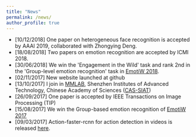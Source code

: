 ```yaml
---
title: "News"
permalink: /news/
author_profile: true
---
```

 * [10/12/2018] One paper on heterogeneous face recognition is accepted by AAAI 2019, collaborated with Zhongying Deng.
 * [18/08/2018] Two papers on emotion recognition are accepted by ICMI 2018.
 * [30/06/2018] We win the 'Engagement in the Wild' task and rank 2nd in the 'Group-level emotion recognition' task in [EmotiW 2018](https://sites.google.com/view/emotiw2018/challenge-details).
 * [02/11/2017] New website launched at github
 * [13/10/2017] I join in [MMLAB](mmlab.siat.ac.cn), Shenzhen Institutes of Advanced Technology, Chinese Academy of Sciences ([CAS-SIAT](http://www.siat.cas.cn/))
 * [26/09/2017] One paper is accepted by IEEE Transactions on Image Processing (TIP)
 * [15/08/2017] We win the Group-based emotion recognition of [EmotiW 2017](https://sites.google.com/site/emotiwchallenge/home)
 * [09/03/2017] Action-faster-rcnn for action detection in videos is released [here](https://github.com/pengxj/action-faster-rcnn). 

